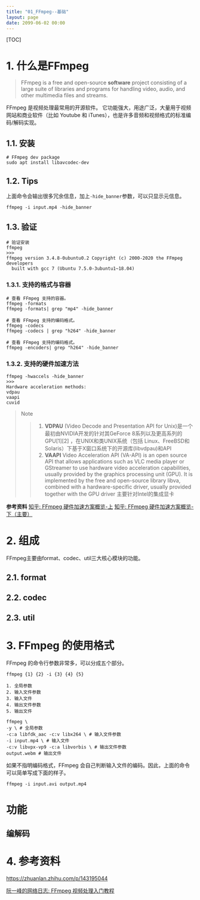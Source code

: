 ```yaml
---
title: "01_FFmpeg--基础"
layout: page
date: 2099-06-02 00:00
---
```


[TOC]

# 1. 什么是FFmpeg

> FFmpeg is a free and open-source **software** project consisting of a large suite of libraries and programs for handling video, audio, and other multimedia files and streams. 

FFmpeg 是视频处理最常用的开源软件。
它功能强大，用途广泛，大量用于视频网站和商业软件（比如 Youtube 和 iTunes），也是许多音频和视频格式的标准编码/解码实现。
## 1.1. 安装 

```shell
# FFmpeg dev package
sudo apt install libavcodec-dev
```

## 1.2. Tips

上面命令会输出很多冗余信息，加上`-hide_banner`参数，可以只显示元信息。


```shell
ffmpeg -i input.mp4 -hide_banner
```
## 1.3. 验证

```shell
# 验证安装
ffmpeg
>>>
ffmpeg version 3.4.8-0ubuntu0.2 Copyright (c) 2000-2020 the FFmpeg developers
  built with gcc 7 (Ubuntu 7.5.0-3ubuntu1~18.04)
```


### 1.3.1. 支持的格式与容器

```shell
# 查看 FFmpeg 支持的容器。
ffmpeg -formats
ffmpeg -formats| grep "mp4" -hide_banner

# 查看 FFmpeg 支持的编码格式。
ffmpeg -codecs 
ffmpeg -codecs | grep "h264" -hide_banner

# 查看 FFmpeg 支持的编码格式。
ffmpeg -encoders| grep "h264" -hide_banner
```
### 1.3.2. 支持的硬件加速方法

```shell
ffmpeg -hwaccels -hide_banner
>>>
Hardware acceleration methods:
vdpau
vaapi
cuvid
```
>Note
>>1. **VDPAU** (Video Decode and Presentation API for Unix)是一个最初由NVIDIA开发的针对其GeForce 8系列以及更高系列的GPU[1][2] ，在UNIX和类UNIX系统（包括 Linux、FreeBSD和Solaris）下基于X窗口系统下的开源库(libvdpau)和API
>>2.  **VAAPI** Video Acceleration API (VA-API) is an open source API that allows applications such as VLC media player or GStreamer to use hardware video acceleration capabilities, usually provided by the graphics processing unit (GPU). It is implemented by the free and open-source library libva, combined with a hardware-specific driver, usually provided together with the GPU driver 主要针对Intel的集成显卡


**参考资料**
[知乎: FFmpeg 硬件加速方案概览-上](https://zhuanlan.zhihu.com/p/40006235)
[知乎: FFmpeg 硬件加速方案概览-下（主要）](https://zhuanlan.zhihu.com/p/40020428)



# 2. 组成

FFmpeg主要由format、codec、util三大核心模块的功能。

## 2.1. format
## 2.2. codec
## 2.3. util


# 3. FFmpeg 的使用格式
FFmpeg 的命令行参数非常多，可以分成五个部分。


```shell
ffmpeg {1} {2} -i {3} {4} {5}

1. 全局参数
2. 输入文件参数
3. 输入文件
4. 输出文件参数
5. 输出文件
```

```shell
ffmpeg \
-y \ # 全局参数
-c:a libfdk_aac -c:v libx264 \ # 输入文件参数
-i input.mp4 \ # 输入文件
-c:v libvpx-vp9 -c:a libvorbis \ # 输出文件参数
output.webm # 输出文件
```

如果不指明编码格式，FFmpeg 会自己判断输入文件的编码。因此，上面的命令可以简单写成下面的样子。


```shell
ffmpeg -i input.avi output.mp4
```
# 功能


## 编解码

## 
# 4. 参考资料

https://zhuanlan.zhihu.com/p/143195044

[阮一峰的网络日志: FFmpeg 视频处理入门教程
](http://www.ruanyifeng.com/blog/2020/01/ffmpeg.html)